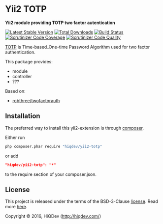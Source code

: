 Yii2 TOTP
=========

**Yii2 module providing TOTP two factor autentication**

[![Latest Stable Version](https://poser.pugx.org/hiqdev/yii2-totp/v/stable)](https://packagist.org/packages/hiqdev/yii2-totp)
[![Total Downloads](https://poser.pugx.org/hiqdev/yii2-totp/downloads)](https://packagist.org/packages/hiqdev/yii2-totp)
[![Build Status](https://img.shields.io/travis/hiqdev/yii2-totp.svg)](https://travis-ci.org/hiqdev/yii2-totp)
[![Scrutinizer Code Coverage](https://img.shields.io/scrutinizer/coverage/g/hiqdev/yii2-totp.svg)](https://scrutinizer-ci.com/g/hiqdev/yii2-totp/)
[![Scrutinizer Code Quality](https://img.shields.io/scrutinizer/g/hiqdev/yii2-totp.svg)](https://scrutinizer-ci.com/g/hiqdev/yii2-totp/)

[TOTP](https://en.wikipedia.org/wiki/Time-based_One-time_Password_Algorithm)
is Time-based_One-time Password Algorithm used for two factor authentication.

This package provides:

- module
- controller
- ???

Based on:

- [robthree/twofactorauth](https://github.com/robthree/twofactorauth)

## Installation

The preferred way to install this yii2-extension is through [composer](http://getcomposer.org/download/).

Either run

```sh
php composer.phar require "hiqdev/yii2-totp"
```

or add

```json
"hiqdev/yii2-totp": "*"
```

to the require section of your composer.json.

## License

This project is released under the terms of the BSD-3-Clause [license](LICENSE).
Read more [here](http://choosealicense.com/licenses/bsd-3-clause).

Copyright © 2016, HiQDev (http://hiqdev.com/)
